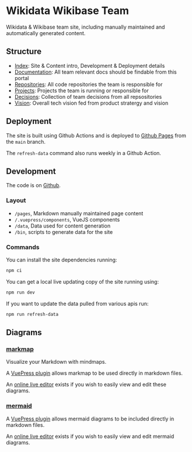 # Wikidata Wikibase Team

Wikidata & Wikibase team site, including manually maintained and automatically generated content.

## Structure

- [Index](./): Site & Content intro, Development & Deployment details
- [Documentation](./documentation): All team relevant docs should be findable from this portal
- [Repositories](./repositories): All code repositories the team is responsible for
- [Projects](./projects): Projects the team is running or responsible for
- [Decisions](./decisions): Collection of team decisions from all repsositories
- [Vision](./vision): Overall tech vision fed from product stratergy and vision

## Deployment

The site is built using Github Actions and is deployed to [Github Pages](https://wmde.github.io/wikidata-wikibase-team/) from the `main` branch.

The `refresh-data` command also runs weekly in a Github Action.

## Development

The code is on [Github](https://github.com/wmde/wikidata-wikibase-team).

### Layout

- `/pages`, Markdown manually maintained page content
- `/.vuepress/components`, VueJS components
- `/data`, Data used for content generation
- `/bin`, scripts to generate data for the site

### Commands

You can install the site dependencies running:

```sh
npm ci
```

You can get a local live updating copy of the site running using:

```sh
npm run dev
```

If you want to update the data pulled from various apis run:

```sh
npm run refresh-data
```

## Diagrams

### [markmap](https://markmap.js.org/)

Visualize your Markdown with mindmaps.

A [VuePress plugin](https://www.npmjs.com/package/vuepress-plugin-markmap) allows markmap to be used directly in markdown files.

An [online live editor](https://markmap.js.org/repl) exists if you wish to easily view and edit these diagrams.

### [mermaid](https://mermaid-js.github.io/mermaid/#/)

A [VuePress plugin](https://vuepress-plugin-mermaidjs.efrane.com/) allows mermaid diagrams to be included directly in markdown files.

An [online live editor](https://mermaid-js.github.io/mermaid-live-editor/) exists if you wish to easily view and edit mermaid diagrams.
